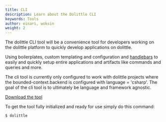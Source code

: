 ```yaml
---
title: CLI
description: Learn about the Dolittle CLI
keywords: Tools
author: einari, woksin
weight: 2
---
```


The dolittle CLI tool will be a convenience tool for developers working on the dolittle platform to quickly develop applications on dolittle.

Using boilerplates, custom templating and configuration and [handlebars](http://handlebarsjs.com/) to easily and quickly setup entire applications and artifacts like commands and queries and more.

The cli tool is currently only configured to work with dolittle projects where the bounded-context.backend is configured with language = 'csharp'. The goal of the cli tool is to ultimately be language and framework agnostic. 

[Download the tool](https://dolittle.io/cli/installing/)

To get the tool fully initialized and ready for use simply do this command:
```shell
$ dolittle
```
